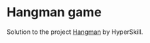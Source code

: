 # Hangman game
Solution to the project [Hangman](https://hyperskill.org/projects/69) by HyperSkill.
